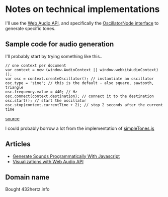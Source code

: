 # Notes on technical implementations

I'll use the [Web Audio API](https://developer.mozilla.org/en-US/docs/Web/API/Web_Audio_API), and specifically the [OscillatorNode interface](https://developer.mozilla.org/en-US/docs/Web/API/OscillatorNode) to generate specific tones.

## Sample code for audio generation
I'll probably start by trying something like this..

```
// one context per document
var context = new (window.AudioContext || window.webkitAudioContext)();
var osc = context.createOscillator(); // instantiate an oscillator
osc.type = 'sine'; // this is the default - also square, sawtooth, triangle
osc.frequency.value = 440; // Hz
osc.connect(context.destination); // connect it to the destination
osc.start(); // start the oscillator
osc.stop(context.currentTime + 2); // stop 2 seconds after the current time
```

[source](https://stackoverflow.com/a/16573282/2813041)

I could probably borrow a lot from the implementation of [simpleTones.js](https://github.com/escottalexander/simpleTones.js/blob/master/simpleTones.js)

## Articles

- [Generate Sounds Programmatically With Javascript](https://marcgg.com/blog/2016/11/01/javascript-audio/)
- [Visualizations with Web Audio API](https://developer.mozilla.org/en-US/docs/Web/API/Web_Audio_API/Visualizations_with_Web_Audio_API)

## Domain name

Bought 432hertz.info
